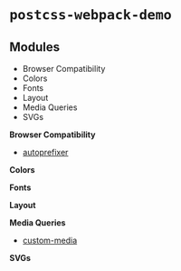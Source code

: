 # `postcss-webpack-demo`

## Modules

- Browser Compatibility
- Colors
- Fonts
- Layout
- Media Queries
- SVGs

**Browser Compatibility**

- [autoprefixer](https://github.com/postcss/autoprefixer)

**Colors**

**Fonts**

**Layout**

**Media Queries**

- [custom-media](https://github.com/postcss/postcss-custom-media)

**SVGs**
